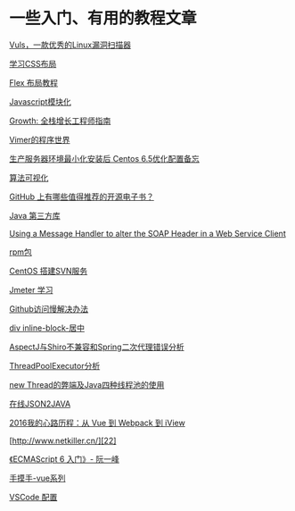 # 一些入门、有用的教程文章

[Vuls，一款优秀的Linux漏洞扫描器][1]

[学习CSS布局][2]

[Flex 布局教程][3]

[Javascript模块化][4]

[Growth: 全栈增长工程师指南][5]

[Vimer的程序世界][6]

[生产服务器环境最小化安装后 Centos 6.5优化配置备忘][7]

[算法可视化][8]

[GitHub 上有哪些值得推荐的开源电子书？][9]

[Java 第三方库][10]

[Using a Message Handler to alter the SOAP Header in a Web Service Client][11]

[rpm包][12]

[CentOS 搭建SVN服务][13]

[Jmeter 学习][14]

[Github访问慢解决办法][15]

[div inline-block-居中][16]

[AspectJ与Shiro不兼容和Spring二次代理错误分析][17]

[ThreadPoolExecutor分析][18]

[new Thread的弊端及Java四种线程池的使用][19]

[在线JSON2JAVA][20]

[2016我的心路历程：从 Vue 到 Webpack 到 iView][21]

[http://www.netkiller.cn/][22]

[《ECMAScript 6 入门》- 阮一峰][23]

[手摸手-vue系列][24]

[VSCode 配置][25]

  [1]: http://www.freebuf.com/sectool/101408.html?ref=myread
  [2]: http://zh.learnlayout.com/
  [3]: http://www.ruanyifeng.com/blog/2015/07/flex-grammar.html
  [4]: http://www.ruanyifeng.com/blog/2012/10/javascript_module.html
  [5]: http://growth.phodal.com/
  [6]: http://www.vimer.cn/
  [7]: http://www.lvtao.net/server/centos-server-setup.html
  [8]: http://jasonpark.me/AlgorithmVisualizer/
  [9]: http://www.zhihu.com/question/38836382?sort=created
  [10]: http://www.oschina.net/news/73316/java-programmers-must-know-third-party-libraries
  [11]: http://www.javadb.com/using-a-message-handler-to-alter-the-soap-header-in-a-web-service-client/
  [12]: http://rpmfind.net/
  [13]: http://www.cnblogs.com/vijayfly/p/5711962.html
  [14]: http://www.cnblogs.com/yangxia-test/p/3964881.html
  [15]: https://segmentfault.com/a/1190000004171536
  [16]: http://www.cnblogs.com/olafff/p/5103775.html
  [17]: http://alanli7991.github.io/2016/10/21/%E5%88%87%E9%9D%A2%E7%BC%96%E7%A8%8B%E4%B8%89AspectJ%E4%B8%8EShiro%E4%B8%8D%E5%85%BC%E5%AE%B9%E5%92%8CSpring%E4%BA%8C%E6%AC%A1%E4%BB%A3%E7%90%86%E9%94%99%E8%AF%AF%E5%88%86%E6%9E%90/?utm_source=tuicool&utm_medium=referral

  [18]: http://songzi0206.iteye.com/category/184239
  [19]: http://www.trinea.cn/android/java-android-thread-pool/
  [20]: http://www.jsons.cn/json2java/
  [21]: http://cnodejs.org/topic/58806abd5d4612c33919e86b
  [22]: http://www.netkiller.cn/
  [23]: http://es6.ruanyifeng.com/#README
  [24]: https://segmentfault.com/a/1190000009275424
  [25]: http://www.jianshu.com/p/80e983201f86
  
